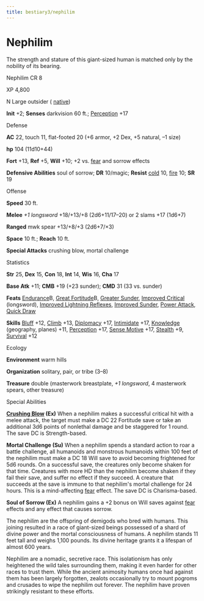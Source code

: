 ```yaml
---
title: bestiary3/nephilim
---
```

# Nephilim

The strength and stature of this giant-sized human is matched only by the nobility of its bearing.

Nephilim CR 8

XP 4,800

N Large outsider ( [native](monsters/creatureTypes.md#_native-subtype))

**Init** +2; **Senses** darkvision 60 ft.; [Perception](skills/perception.md#_perception) +17

Defense

**AC** 22, touch 11, flat-footed 20 (+6 armor, +2 Dex, +5 natural, –1 size)

**hp** 104 (11d10+44)

**Fort** +13, **Ref** +5, **Will** +10; +2 vs. [fear](monsters/universalMonsterRules.md#_fear-(su-or-sp)) and sorrow effects

**Defensive Abilities** soul of sorrow; **DR** 10/magic; **Resist** [cold](monsters/creatureTypes.md#_cold-subtype) 10, [fire](monsters/creatureTypes.md#_fire-subtype) 10; **SR** 19

Offense

**Speed** 30 ft.

**Melee** _+1 longsword_ +18/+13/+8 (2d6+11/17–20) or 2 slams +17 (1d6+7)

**Ranged** mwk spear +13/+8/+3 (2d6+7/×3)

**Space** 10 ft.; **Reach** 10 ft.

**Special Attacks** crushing blow, mortal challenge

Statistics

**Str** 25, **Dex** 15, **Con** 18, **Int** 14, **Wis** 16, **Cha** 17

**Base Atk** +11; **CMB** +19 (+23 sunder); **CMD** 31 (33 vs. sunder)

**Feats** [Endurance](feats.md#_endurance)B, [Great Fortitude](feats.md#_great-fortitude)B, [Greater Sunder](feats.md#_greater-sunder), [Improved Critical](feats.md#_improved-critical) (longsword), [Improved Lightning Reflexes](feats.md#_improved-lightning-reflexes), [Improved Sunder](feats.md#_improved-sunder), [Power Attack](feats.md#_power-attack), [Quick Draw](feats.md#_quick-draw)

**Skills** [Bluff](skills/bluff.md#_bluff) +12, [Climb](skills/climb.md#_climb) +13, [Diplomacy](skills/diplomacy.md#_diplomacy) +17, [Intimidate](skills/intimidate.md#_intimidate) +17, [Knowledge](skills/knowledge.md#_knowledge) (geography, planes) +11, [Perception](skills/perception.md#_perception) +17, [Sense Motive](skills/senseMotive.md#_sense-motive) +17, [Stealth](skills/stealth.md#_stealth) +9, [Survival](skills/survival.md#_survival) +12

Ecology

**Environment** warm hills

**Organization** solitary, pair, or tribe (3–8)

**Treasure** double (masterwork breastplate, _+1 longsword_, 4 masterwork spears, other treasure)

Special Abilities

**[Crushing Blow](ultimateCombat/ultimateCombatFeats.md#_crushing-blow) (Ex)** When a nephilim makes a successful critical hit with a melee attack, the target must make a DC 22 Fortitude save or take an additional 3d6 points of nonlethal damage and be staggered for 1 round. The save DC is Strength-based.

**Mortal Challenge (Su)** When a nephilim spends a standard action to roar a battle challenge, all humanoids and monstrous humanoids within 100 feet of the nephilim must make a DC 18 Will save to avoid becoming frightened for 5d6 rounds. On a successful save, the creatures only become shaken for that time. Creatures with more HD than the nephilim become shaken if they fail their save, and suffer no effect if they succeed. A creature that succeeds at the save is immune to that nephilim's mortal challenge for 24 hours. This is a mind-affecting [fear](monsters/universalMonsterRules.md#_fear-(su-or-sp)) effect. The save DC is Charisma-based.

**Soul of Sorrow (Ex)** A nephilim gains a +2 bonus on Will saves against [fear](monsters/universalMonsterRules.md#_fear-(su-or-sp)) effects and any effect that causes sorrow.

The nephilim are the offspring of demigods who bred with humans. This joining resulted in a race of giant-sized beings possessed of a shard of divine power and the mortal consciousness of humans. A nephilim stands 11 feet tall and weighs 1,100 pounds. Its divine heritage grants it a lifespan of almost 600 years.

Nephilim are a nomadic, secretive race. This isolationism has only heightened the wild tales surrounding them, making it even harder for other races to trust them. While the ancient animosity humans once had against them has been largely forgotten, zealots occasionally try to mount pogroms and crusades to wipe the nephilim out forever. The nephilim have proven strikingly resistant to these efforts.

